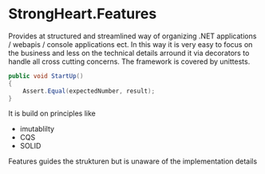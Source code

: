 # StrongHeart.Features
Provides at structured and streamlined way of organizing .NET applications / webapis / console applications ect. 
In this way it is very easy to focus on the business and less on the technical details arround it via decorators to handle all cross cutting concerns.
The framework is covered by unittests.
```c#
public void StartUp()
{
    Assert.Equal(expectedNumber, result);
}
```
It is build on principles like
- imutablilty
- CQS
- SOLID

Features guides the strukturen but is unaware of the implementation details